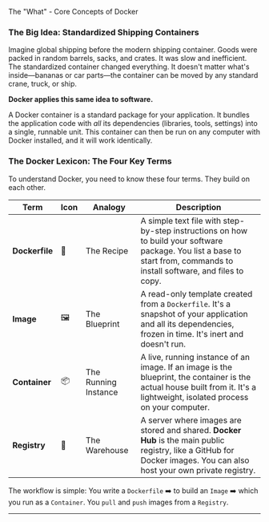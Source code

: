 The "What" - Core Concepts of Docker

### The Big Idea: Standardized Shipping Containers

Imagine global shipping before the modern shipping container. Goods were packed in random barrels, sacks, and crates. It was slow and inefficient. The standardized container changed everything. It doesn't matter what's inside—bananas or car parts—the container can be moved by any standard crane, truck, or ship.

**Docker applies this same idea to software.**

A Docker container is a standard package for your application. It bundles the application code with *all* its dependencies (libraries, tools, settings) into a single, runnable unit. This container can then be run on any computer with Docker installed, and it will work identically.

### The Docker Lexicon: The Four Key Terms

To understand Docker, you need to know these four terms. They build on each other.

| Term | Icon | Analogy | Description |
|---|---|---|---|
| **Dockerfile** | 📜 | The Recipe | A simple text file with step-by-step instructions on how to build your software package. You list a base to start from, commands to install software, and files to copy. |
| **Image** | 🖼️ | The Blueprint | A read-only template created from a `Dockerfile`. It's a snapshot of your application and all its dependencies, frozen in time. It's inert and doesn't run. |
| **Container** | 📦 | The Running Instance | A live, running instance of an image. If an image is the blueprint, the container is the actual house built from it. It's a lightweight, isolated process on your computer. |
| **Registry** | 🏢 | The Warehouse | A server where images are stored and shared. **Docker Hub** is the main public registry, like a GitHub for Docker images. You can also host your own private registry. |

The workflow is simple:
You write a `Dockerfile` ➡️ to build an `Image` ➡️ which you run as a `Container`. You `pull` and `push` images from a `Registry`.

---
